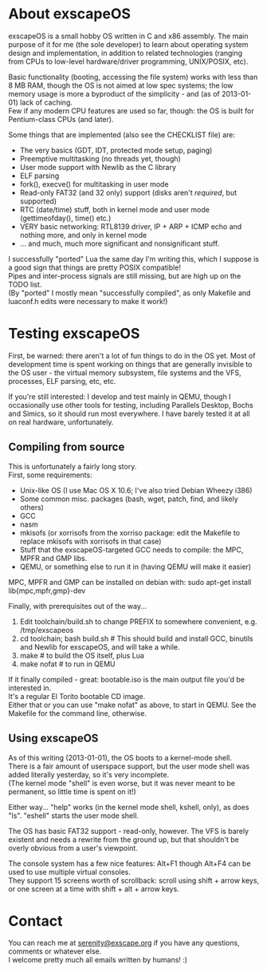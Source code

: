 About exscapeOS
===============
exscapeOS is a small hobby OS written in C and x86 assembly.
The main purpose of it for me (the sole developer) to learn about operating
system design and implementation, in addition to related technologies (ranging
from CPUs to low-level hardware/driver programming, UNIX/POSIX, etc).

Basic functionality (booting, accessing the file system) works with less than
8 MB RAM, though the OS is not aimed at low spec systems; the low memory usage
is more a byproduct of the simplicity - and (as of 2013-01-01) lack of caching.  
Few if any modern CPU features are used so far, though: the OS is built for
Pentium-class CPUs (and later).

Some things that are implemented (also see the CHECKLIST file) are:
* The very basics (GDT, IDT, protected mode setup, paging)
* Preemptive multitasking (no threads yet, though)
* User mode support with Newlib as the C library
* ELF parsing
* fork(), execve() for multitasking in user mode
* Read-only FAT32 (and 32 only) support (disks aren't *required*, but supported)
* RTC (date/time) stuff, both in kernel mode and user mode (gettimeofday(), time() etc.)
* VERY basic networking: RTL8139 driver, IP + ARP + ICMP echo and nothing more, and only in kernel mode
* ... and much, much more significant and nonsignificant stuff.

I successfully "ported" Lua the same day I'm writing this, which I suppose
is a good sign that things are pretty POSIX compatible!  
Pipes and inter-process signals are still missing, but are high up on the TODO
list.  
(By "ported" I mostly mean "successfully compiled", as only Makefile and luaconf.h
edits were necessary to make it work!)

Testing exscapeOS
=================
First, be warned: there aren't a lot of fun things to do in the OS yet.
Most of development time is spent working on things that are generally
invisible to the OS user - the virtual memory subsystem, file systems
and the VFS, processes, ELF parsing, etc, etc.

If you're still interested: I develop and test mainly in QEMU, though I
occasionally use other tools for testing, including Parallels Desktop, Bochs
and Simics, so it should run most everywhere. I have barely tested it at all
on real hardware, unfortunately.

Compiling from source
---------------------
This is unfortunately a fairly long story.  
First, some requirements:
* Unix-like OS (I use Mac OS X 10.6; I've also tried Debian Wheezy i386)
* Some common misc. packages (bash, wget, patch, find, and likely others)
* GCC
* nasm
* mkisofs (or xorrisofs from the xorriso package: edit the Makefile to replace mkisofs with xorrisofs in that case)
* Stuff that the exscapeOS-targeted GCC needs to compile: the MPC, MPFR and GMP libs.
* QEMU, or something else to run it in (having QEMU will make it easier)

MPC, MPFR and GMP can be installed on debian with:
    sudo apt-get install lib{mpc,mpfr,gmp}-dev

Finally, with prerequisites out of the way...  
1) Edit toolchain/build.sh to change PREFIX to somewhere convenient, e.g. /tmp/exscapeos  
2) cd toolchain; bash build.sh # This should build and install GCC, binutils and Newlib for exscapeOS, and will take a while.  
3) make # to build the OS itself, plus Lua  
4) make nofat # to run in QEMU  

If it finally compiled - great: bootable.iso is the main output file you'd be interested in.  
It's a regular El Torito bootable CD image.  
Either that or you can use "make nofat" as above, to start in QEMU. See the Makefile for the command line, otherwise.

Using exscapeOS
---------------
As of this writing (2013-01-01), the OS boots to a kernel-mode shell.  
There is a fair amount of userspace support, but the user mode shell was added literally yesterday, so it's very incomplete.  
(The kernel mode "shell" is even worse, but it was never meant to be permanent, so little time is spent on it!)

Either way... "help" works (in the kernel mode shell, kshell, only), as does "ls".
"eshell" starts the user mode shell.

The OS has basic FAT32 support - read-only, however. The VFS is barely existent and
needs a rewrite from the ground up, but that shouldn't be overly obvious from a user's
viewpoint.

The console system has a few nice features: Alt+F1 though Alt+F4 can be used to use multiple virtual consoles.  
They support 15 screens worth of scrollback: scroll using shift + arrow keys, or one screen at a time with shift + alt + arrow keys.

Contact
========
You can reach me at serenity@exscape.org if you have any questions, comments
or whatever else.  
I welcome pretty much all emails written by humans! :)
